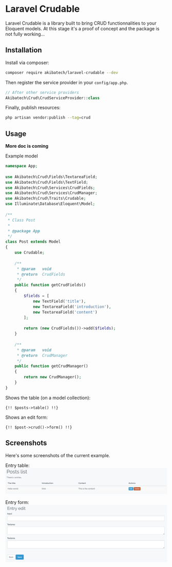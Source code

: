 # Laravel Crudable

Laravel Crudable is a library built to bring CRUD functionnalities to your Eloquent models.
At this stage it's a proof of concept and the package is not fully working...
 
## Installation

Install via composer:
```bash
composer require akibatech/laravel-crudable --dev
```

Then register the service provider in your `config/app.php`.
```php
// After other service providers
Akibatech\Crud\CrudServiceProvider::class
```

Finally, publish resources:
```bash
php artisan vendor:publish --tag=crud
```

## Usage

**More doc is coming**

Example model
```php
namespace App;

use Akibatech\Crud\Fields\TextareaField;
use Akibatech\Crud\Fields\TextField;
use Akibatech\Crud\Services\CrudFields;
use Akibatech\Crud\Services\CrudManager;
use Akibatech\Crud\Traits\Crudable;
use Illuminate\Database\Eloquent\Model;

/**
 * Class Post
 *
 * @package App
 */
class Post extends Model
{
    use Crudable;

    /**
     * @param   void
     * @return  CrudFields
     */
    public function getCrudFields()
    {
        $fields = [
            new TextField('title'),
            new TextareaField('introduction'),
            new TextareaField('content')
        ];

        return (new CrudFields())->add($fields);
    }

    /**
     * @param   void
     * @return  CrudManager
     */
    public function getCrudManager()
    {
        return new CrudManager();
    }
}
```

Shows the table (on a model collection):
```blade
{!! $posts->table() !!}
```

Shows an edit form:
```blade
{!! $post->crud()->form() !!}
```

## Screenshots

Here's some screenshots of the current example.

Entry table:
![Entry table](https://github.com/AkibaTech/laravel-crudable/blob/master/screenshot-table.png)

Entry form:
![Entry form](https://github.com/AkibaTech/laravel-crudable/blob/master/screenshot-form.png)
